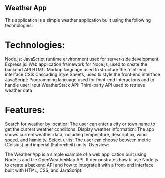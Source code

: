 ## Weather App
This application is a simple weather application built using the following technologies:

# Technologies:
Node.js: JavaScript runtime environment used for server-side development
Express.js: Web application framework for Node.js, used to create the backend API
HTML: Markup language used to structure the front-end interface
CSS: Cascading Style Sheets, used to style the front-end interface
JavaScript: Programming language used for front-end interactions and to handle user input
WeatherStack API: Third-party API used to retrieve weather data

# Features:
Search for weather by location: The user can enter a city or town name to get the current weather conditions.
Display weather information: The app shows current weather data, including temperature, description, wind speed, and humidity.
Select units: The user can choose between metric (Celsius) and imperial (Fahrenheit) units.
Overview:

The Weather App is a simple example of a web application built using Node.js and the OpenWeatherMap API. 
It demonstrates how to use Node.js to create a backend API and how to integrate it with a front-end interface built with HTML, CSS, and JavaScript.
